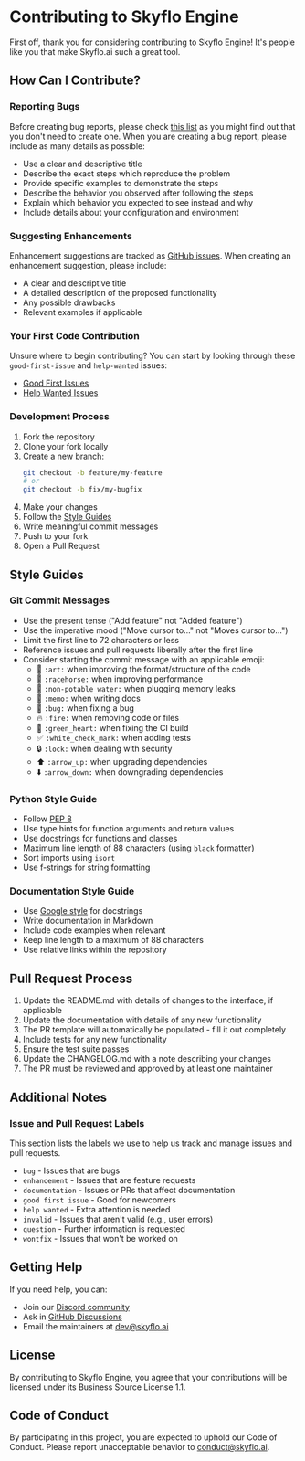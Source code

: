 # Contributing to Skyflo Engine

First off, thank you for considering contributing to Skyflo Engine! It's people like you that make Skyflo.ai such a great tool.

## How Can I Contribute?

### Reporting Bugs

Before creating bug reports, please check [this list](https://github.com/skyflo-ai/engine/issues) as you might find out that you don't need to create one. When you are creating a bug report, please include as many details as possible:

* Use a clear and descriptive title
* Describe the exact steps which reproduce the problem
* Provide specific examples to demonstrate the steps
* Describe the behavior you observed after following the steps
* Explain which behavior you expected to see instead and why
* Include details about your configuration and environment

### Suggesting Enhancements

Enhancement suggestions are tracked as [GitHub issues](https://github.com/skyflo-ai/engine/issues). When creating an enhancement suggestion, please include:

* A clear and descriptive title
* A detailed description of the proposed functionality
* Any possible drawbacks
* Relevant examples if applicable

### Your First Code Contribution

Unsure where to begin contributing? You can start by looking through these `good-first-issue` and `help-wanted` issues:

* [Good First Issues](https://github.com/skyflo-ai/engine/labels/good%20first%20issue)
* [Help Wanted Issues](https://github.com/skyflo-ai/engine/labels/help%20wanted)

### Development Process

1. Fork the repository
2. Clone your fork locally
3. Create a new branch:
   ```bash
   git checkout -b feature/my-feature
   # or
   git checkout -b fix/my-bugfix
   ```
4. Make your changes
5. Follow the [Style Guides](#style-guides)
6. Write meaningful commit messages
7. Push to your fork
8. Open a Pull Request

## Style Guides

### Git Commit Messages

* Use the present tense ("Add feature" not "Added feature")
* Use the imperative mood ("Move cursor to..." not "Moves cursor to...")
* Limit the first line to 72 characters or less
* Reference issues and pull requests liberally after the first line
* Consider starting the commit message with an applicable emoji:
    * 🎨 `:art:` when improving the format/structure of the code
    * 🐎 `:racehorse:` when improving performance
    * 🚱 `:non-potable_water:` when plugging memory leaks
    * 📝 `:memo:` when writing docs
    * 🐛 `:bug:` when fixing a bug
    * 🔥 `:fire:` when removing code or files
    * 💚 `:green_heart:` when fixing the CI build
    * ✅ `:white_check_mark:` when adding tests
    * 🔒 `:lock:` when dealing with security
    * ⬆️ `:arrow_up:` when upgrading dependencies
    * ⬇️ `:arrow_down:` when downgrading dependencies

### Python Style Guide

* Follow [PEP 8](https://www.python.org/dev/peps/pep-0008/)
* Use type hints for function arguments and return values
* Use docstrings for functions and classes
* Maximum line length of 88 characters (using `black` formatter)
* Sort imports using `isort`
* Use f-strings for string formatting

### Documentation Style Guide

* Use [Google style](https://google.github.io/styleguide/pyguide.html#38-comments-and-docstrings) for docstrings
* Write documentation in Markdown
* Include code examples when relevant
* Keep line length to a maximum of 88 characters
* Use relative links within the repository

## Pull Request Process

1. Update the README.md with details of changes to the interface, if applicable
2. Update the documentation with details of any new functionality
3. The PR template will automatically be populated - fill it out completely
4. Include tests for any new functionality
5. Ensure the test suite passes
6. Update the CHANGELOG.md with a note describing your changes
7. The PR must be reviewed and approved by at least one maintainer

## Additional Notes

### Issue and Pull Request Labels

This section lists the labels we use to help us track and manage issues and pull requests.

* `bug` - Issues that are bugs
* `enhancement` - Issues that are feature requests
* `documentation` - Issues or PRs that affect documentation
* `good first issue` - Good for newcomers
* `help wanted` - Extra attention is needed
* `invalid` - Issues that aren't valid (e.g., user errors)
* `question` - Further information is requested
* `wontfix` - Issues that won't be worked on

## Getting Help

If you need help, you can:

* Join our [Discord community](https://discord.gg/kCFNavMund)
* Ask in [GitHub Discussions](https://github.com/skyflo-ai/skyflo/discussions)
* Email the maintainers at [dev@skyflo.ai](mailto:dev@skyflo.ai)

## License

By contributing to Skyflo Engine, you agree that your contributions will be licensed under its Business Source License 1.1.

## Code of Conduct

By participating in this project, you are expected to uphold our Code of Conduct. Please report unacceptable behavior to [conduct@skyflo.ai](mailto:conduct@skyflo.ai).
